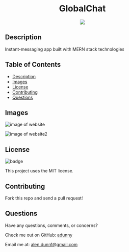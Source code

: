 <h1 align="center">GlobalChat</h1>
  
<p align="center">
  <img src="https://img.shields.io/badge/license-MIT-blue"/>
</p>


## Description
Instant-messaging app built with MERN stack technologies

  
## Table of Contents
- [Description](#description)
- [Images](#images)
- [License](#license)
- [Contributing](#contributing)
- [Questions](#questions)
 
## Images

![image of website](https://i.imgur.com/DjgUvrH.png)

![image of website2](https://i.imgur.com/YdW1pIw.png)


## License
![badge](https://img.shields.io/badge/license-MIT-blue)
  
This project uses the MIT license.
  
  
## Contributing
Fork this repo and send a pull request!
  
## Questions
Have any questions, comments, or concerns?
  
Check me out on GitHub: [adunny](https://github.com/adunny)
  
Email me at: [alen.dunn1@gmail.com](alen.dunn1@gmail.com)


